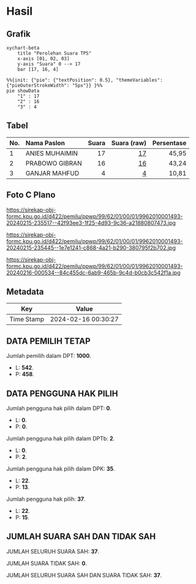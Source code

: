 # Hasil

## Grafik

```mermaid
xychart-beta
    title "Perolehan Suara TPS"
    x-axis [01, 02, 03]
    y-axis "Suara" 0 --> 17
    bar [17, 16, 4]
```

```mermaid
%%{init: {"pie": {"textPosition": 0.5}, "themeVariables": {"pieOuterStrokeWidth": "5px"}} }%%
pie showData
    "1" : 17
    "2" : 16
    "3" : 4
```

## Tabel

| No. | Nama Paslon    | Suara | Suara (raw) | Persentase |
|:--- |:-------------- | -----:| -----------:| ----------:|
| 1   | ANIES MUHAIMIN | 17    | [17][p-1]   | 45,95      |
| 2   | PRABOWO GIBRAN | 16    | [16][p-2]   | 43,24      |
| 3   | GANJAR MAHFUD  | 4     | [4][p-3]    | 10,81      |


[p-1]: https://github.com/gigit-pemilu/pemilu-2024-99-luar-negeri/blob/main/pilpres/hitung-suara/sub/99-luar-negeri/sub/62-kuala-lumpur-malaysia/sub/01-kuala-lumpur-malaysia/sub/0001-kuala-lumpur-malaysia/sub/493-tps-180/sub/paslon-1.txt
[p-2]: https://github.com/gigit-pemilu/pemilu-2024-99-luar-negeri/blob/main/pilpres/hitung-suara/sub/99-luar-negeri/sub/62-kuala-lumpur-malaysia/sub/01-kuala-lumpur-malaysia/sub/0001-kuala-lumpur-malaysia/sub/493-tps-180/sub/paslon-2.txt
[p-3]: https://github.com/gigit-pemilu/pemilu-2024-99-luar-negeri/blob/main/pilpres/hitung-suara/sub/99-luar-negeri/sub/62-kuala-lumpur-malaysia/sub/01-kuala-lumpur-malaysia/sub/0001-kuala-lumpur-malaysia/sub/493-tps-180/sub/paslon-3.txt

## Foto C Plano

https://sirekap-obj-formc.kpu.go.id/d422/pemilu/ppwp/99/62/01/00/01/9962010001493-20240215-235517--42f93ee3-1f25-4d93-9c36-a21880807473.jpg

https://sirekap-obj-formc.kpu.go.id/d422/pemilu/ppwp/99/62/01/00/01/9962010001493-20240215-235445--1e7e1241-c868-4a21-b290-380795f2b702.jpg

https://sirekap-obj-formc.kpu.go.id/d422/pemilu/ppwp/99/62/01/00/01/9962010001493-20240216-000534--84c455dc-6ab9-465b-9c4d-b0cb3c542f1a.jpg


## Metadata

| Key        | Value               |
| ---------- | ------------------- |
| Time Stamp | 2024-02-16 00:30:27 |


## DATA PEMILIH TETAP

Jumlah pemilih dalam DPT: **1000**.
 * L: **542**.
 * P: **458**.

## DATA PENGGUNA HAK PILIH

Jumlah pengguna hak pilih dalam DPT: **0**.
 * L: **0**.
 * P: **0**.

Jumlah pengguna hak pilih dalam DPTb: **2**.
 * L: **0**.
 * P: **2**.

Jumlah pengguna hak pilih dalam DPK: **35**.
 * L: **22**.
 * P: **13**.

Jumlah pengguna hak pilih: **37**.
 * L: **22**.
 * P: **15**.

## JUMLAH SUARA SAH DAN TIDAK SAH

JUMLAH SELURUH SUARA SAH: **37**.

JUMLAH SUARA TIDAK SAH: **0**.

JUMLAH SELURUH SUARA SAH DAN SUARA TIDAK SAH: **37**.


